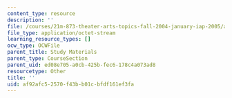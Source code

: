 ```yaml
---
content_type: resource
description: ''
file: /courses/21m-873-theater-arts-topics-fall-2004-january-iap-2005/af92afc52570f43bb01cbfdf161ef3fa_flrpnOS1.pdf
file_type: application/octet-stream
learning_resource_types: []
ocw_type: OCWFile
parent_title: Study Materials
parent_type: CourseSection
parent_uid: ed08e705-a0cb-425b-fec6-178c4a073ad8
resourcetype: Other
title: ''
uid: af92afc5-2570-f43b-b01c-bfdf161ef3fa
---
```

